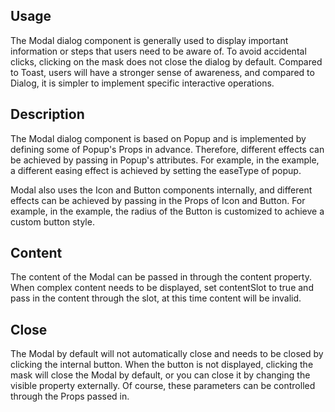 ## Usage

The Modal dialog component is generally used to display important information or steps that users need to be aware of. To avoid accidental clicks, clicking on the mask does not close the dialog by default. Compared to Toast, users will have a stronger sense of awareness, and compared to Dialog, it is simpler to implement specific interactive operations.

## Description

The Modal dialog component is based on Popup and is implemented by defining some of Popup's Props in advance. Therefore, different effects can be achieved by passing in Popup's attributes. For example, in the example, a different easing effect is achieved by setting the easeType of popup.

Modal also uses the Icon and Button components internally, and different effects can be achieved by passing in the Props of Icon and Button. For example, in the example, the radius of the Button is customized to achieve a custom button style.

## Content

The content of the Modal can be passed in through the content property. When complex content needs to be displayed, set contentSlot to true and pass in the content through the slot, at this time content will be invalid.

## Close

The Modal by default will not automatically close and needs to be closed by clicking the internal button. When the button is not displayed, clicking the mask will close the Modal by default, or you can close it by changing the visible property externally. Of course, these parameters can be controlled through the Props passed in.
